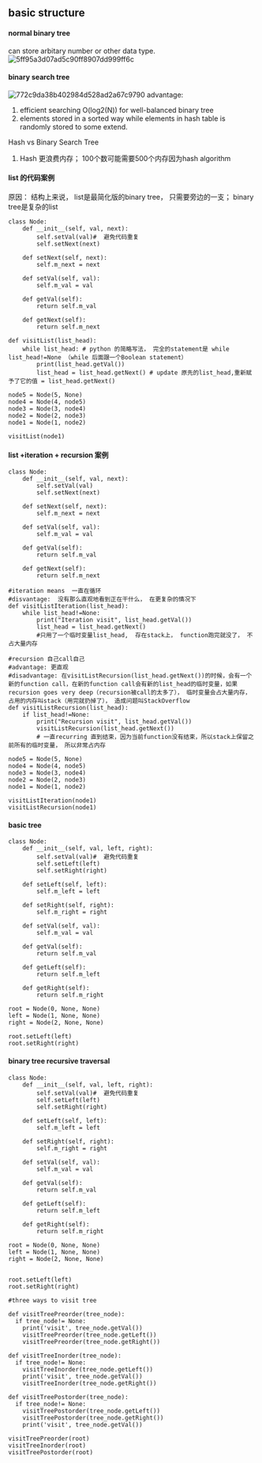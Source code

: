 ## basic structure 
#### normal binary tree
can store arbitary number or other data type. 
![5ff95a3d07ad5c90ff8907dd999ff6c](https://user-images.githubusercontent.com/90355504/137624834-e3b73875-4f4b-469f-aedd-b0fa54e91678.png)
#### binary search tree 
![772c9da38b402984d528ad2a67c9790](https://user-images.githubusercontent.com/90355504/137624908-372ff868-7ac0-422c-b299-4037da4dc7a4.png)
advantage: 
1. efficient searching O(log2(N)) for well-balanced binary tree
2. elements stored in a sorted way while elements in hash table is randomly stored to some extend. 

Hash vs Binary Search Tree
1. Hash 更浪费内存； 100个数可能需要500个内存因为hash algorithm

#### list 的代码案例
原因： 结构上来说， list是最简化版的binary tree， 只需要旁边的一支； binary tree是复杂的list 
```
class Node:
    def __init__(self, val, next):
        self.setVal(val)#  避免代码重复
        self.setNext(next)
        
    def setNext(self, next):
        self.m_next = next
    
    def setVal(self, val):
        self.m_val = val
        
    def getVal(self):
        return self.m_val
        
    def getNext(self):
        return self.m_next

def visitList(list_head):
    while list_head: # python 的简略写法， 完全的statement是 while list_head!=None （while 后面跟一个Boolean statement） 
        print(list_head.getVal())
        list_head = list_head.getNext() # update 原先的list_head,重新赋予了它的值 = list_head.getNext()

node5 = Node(5, None)
node4 = Node(4, node5)
node3 = Node(3, node4)
node2 = Node(2, node3)
node1 = Node(1, node2)

visitList(node1)
```
#### list +iteration + recursion 案例
```
class Node:
    def __init__(self, val, next):
        self.setVal(val)
        self.setNext(next)
        
    def setNext(self, next):
        self.m_next = next
    
    def setVal(self, val):
        self.m_val = val
        
    def getVal(self):
        return self.m_val
        
    def getNext(self):
        return self.m_next

#iteration means  一直在循环
#disvantage:  没有那么直观地看到正在干什么， 在更复杂的情况下
def visitListIteration(list_head):
    while list_head!=None:
        print("Iteration visit", list_head.getVal())
        list_head = list_head.getNext()
        #只用了一个临时变量list_head,  存在stack上， function跑完就没了， 不占大量内存

#recursion 自己call自己
#advantage: 更直观
#disadvantage: 在visitListRecursion(list_head.getNext())的时候，会有一个新的function call，在新的function call会有新的list_head的临时变量，如果recursion goes very deep（recursion被call的太多了）， 临时变量会占大量内存， 占用的内存叫stack（用完就扔掉了）， 造成问题叫StackOverflow
def visitListRecursion(list_head):
    if list_head!=None:
        print("Recursion visit", list_head.getVal())
        visitListRecursion(list_head.getNext())
        # 一直recurring 直到结束，因为当前function没有结束，所以stack上保留之前所有的临时变量， 所以非常占内存

node5 = Node(5, None)
node4 = Node(4, node5)
node3 = Node(3, node4)
node2 = Node(2, node3)
node1 = Node(1, node2)

visitListIteration(node1)
visitListRecursion(node1)
```

#### basic tree 
```
class Node:
    def __init__(self, val, left, right):
        self.setVal(val)#  避免代码重复
        self.setLeft(left)
        self.setRight(right)
        
    def setLeft(self, left):
        self.m_left = left
    
    def setRight(self, right):
        self.m_right = right

    def setVal(self, val):
        self.m_val = val
        
    def getVal(self):
        return self.m_val
        
    def getLeft(self):
        return self.m_left
    
    def getRight(self):
        return self.m_right

root = Node(0, None, None)
left = Node(1, None, None)
right = Node(2, None, None)

root.setLeft(left)
root.setRight(right)
```
#### binary tree recursive traversal
```
class Node:
    def __init__(self, val, left, right):
        self.setVal(val)#  避免代码重复
        self.setLeft(left)
        self.setRight(right)
        
    def setLeft(self, left):
        self.m_left = left
    
    def setRight(self, right):
        self.m_right = right

    def setVal(self, val):
        self.m_val = val
        
    def getVal(self):
        return self.m_val
        
    def getLeft(self):
        return self.m_left
    
    def getRight(self):
        return self.m_right

root = Node(0, None, None)
left = Node(1, None, None)
right = Node(2, None, None)


root.setLeft(left)
root.setRight(right)

#three ways to visit tree

def visitTreePreorder(tree_node):
  if tree_node!= None:
    print('visit', tree_node.getVal())
    visitTreePreorder(tree_node.getLeft())
    visitTreePreorder(tree_node.getRight())
    
def visitTreeInorder(tree_node):
  if tree_node!= None:
    visitTreeInorder(tree_node.getLeft())
    print('visit', tree_node.getVal())
    visitTreeInorder(tree_node.getRight())

def visitTreePostorder(tree_node):
  if tree_node!= None:
    visitTreePostorder(tree_node.getLeft())
    visitTreePostorder(tree_node.getRight())
    print('visit', tree_node.getVal())

visitTreePreorder(root)
visitTreeInorder(root)
visitTreePostorder(root)
```
